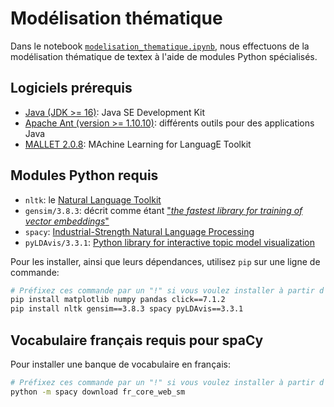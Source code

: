 # Modélisation thématique
Dans le notebook [`modelisation_thematique.ipynb`](modelisation_thematique.ipynb),
nous effectuons de la modélisation thématique de textex à l'aide de modules Python spécialisés.

## Logiciels prérequis
* [Java (JDK >= 16)](https://www.oracle.com/java/technologies/downloads/): Java SE Development Kit
* [Apache Ant (version >= 1.10.10)](https://ant.apache.org/bindownload.cgi): différents outils pour des applications Java
* [MALLET 2.0.8](https://mallet.cs.umass.edu/download.php): MAchine Learning for LanguagE Toolkit

## Modules Python requis
* `nltk`: le [Natural Language Toolkit](https://www.nltk.org/)
* `gensim/3.8.3`: décrit comme étant ["*the fastest library for training of vector embeddings*"](https://radimrehurek.com/gensim_3.8.3/)
* `spacy`: [Industrial-Strength Natural Language Processing](https://spacy.io/)
* `pyLDAvis/3.3.1`: [Python library for interactive topic model visualization](https://pypi.org/project/pyLDAvis/)

Pour les installer, ainsi que leurs dépendances, utilisez `pip` sur une ligne de commande:
```Bash
# Préfixez ces commande par un "!" si vous voulez installer à partir d'un notebook
pip install matplotlib numpy pandas click==7.1.2
pip install nltk gensim==3.8.3 spacy pyLDAvis==3.3.1
```

## Vocabulaire français requis pour spaCy
Pour installer une banque de vocabulaire en français:
```Bash
# Préfixez ces commande par un "!" si vous voulez installer à partir d'un notebook
python -m spacy download fr_core_web_sm
```

